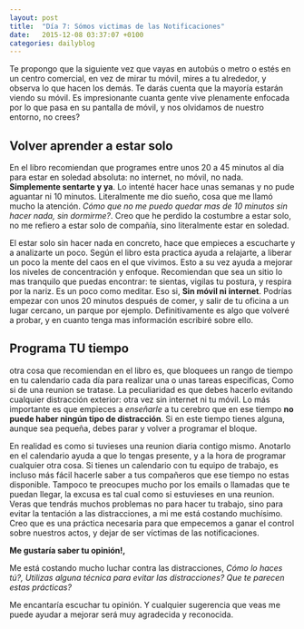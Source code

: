 ```yaml
---
layout: post
title:  "Día 7: Sómos victimas de las Notificaciones"
date:   2015-12-08 03:37:07 +0100
categories: dailyblog
---
```


Te propongo que la siguiente vez que vayas en autobús o metro o estés en un centro comercial, en vez de mirar tu móvil, mires a tu alrededor, y observa lo que hacen los demás. Te darás cuenta que la mayoría estarán viendo su móvil. Es impresionante cuanta gente vive plenamente enfocada por lo que pasa en su pantalla de móvil, y nos olvidamos de nuestro entorno, no crees?

## Volver aprender a estar solo

En el libro recomiendan que programes entre unos 20 a 45 minutos al día para estar en soledad absoluta: no internet, no móvil, no nada. **Simplemente sentarte y ya**. Lo intenté hacer hace unas semanas y no pude aguantar ni 10 minutos. Literalmente me dio sueño, cosa que me llamó mucho la atención. *Cómo que no me puedo quedar mas de 10 minutos sin hacer nada, sin dormirme?*. Creo que he perdido la costumbre a estar solo, no me refiero a estar solo de compañía, sino literalmente estar en soledad.

El estar solo sin hacer nada en concreto, hace que empieces a escucharte y a analizarte un poco. Según el libro esta practica ayuda a relajarte, a liberar un poco la mente del caos en el que vivimos. Esto a su vez ayuda a mejorar los niveles de concentración y enfoque. Recomiendan que sea un sitio lo mas tranquilo que puedas encontrar: te sientas, vigilas tu postura, y respira por la nariz. Es un poco como meditar. Eso si, **Sin móvil ni internet**. Podrías empezar con unos 20 minutos después de comer, y salir de tu oficina a un lugar cercano, un parque por ejemplo. Definitivamente es algo que volveré a probar, y en cuanto tenga mas información escribiré sobre ello.

## Programa TU tiempo

otra cosa que recomiendan en el libro es, que bloquees un rango de tiempo en tu calendario cada día para realizar una o unas tareas especificas, Como si de una reunion se tratase. La peculiaridad es que debes hacerlo evitando cualquier distracción exterior: otra vez sin internet ni tu móvil. Lo más importante es que empieces a *enseñarle* a tu cerebro que en ese tiempo **no puede haber ningún tipo de distracción**. Si en este tiempo tienes alguna, aunque sea pequeña, debes parar y volver a programar el bloque.

En realidad es como si tuvieses una reunion diaria contigo mismo. Anotarlo en el calendario ayuda a que lo tengas presente, y a la hora de programar cualquier otra cosa. Si tienes un calendario con tu equipo de trabajo, es incluso más fácil hacerle saber a tus compañeros que ese tiempo no estas disponible. Tampoco te preocupes mucho por los emails o llamadas que te puedan llegar, la excusa es tal cual como si estuvieses en una reunion. Veras que tendrás muchos problemas no para hacer tu trabajo, sino para evitar la tentación a las distracciones, a mi me está costando muchísimo. Creo que es una práctica necesaria para que empecemos a ganar el control sobre nuestros actos, y dejar de ser víctimas de las notificaciones.


**Me gustaría saber tu opinión!,**

Me está costando mucho luchar contra las distracciones, *Cómo lo haces tú?, Utilizas alguna técnica para evitar las distracciones? Que te parecen estas prácticas?*

Me encantaría escuchar tu opinión. Y cualquier sugerencia que veas me puede ayudar a mejorar será muy agradecida y reconocida.
